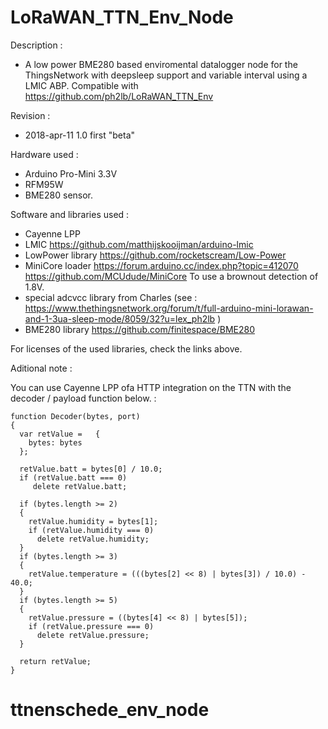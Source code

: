# LoRaWAN_TTN_Env_Node

Description : 
 - A low power BME280 based enviromental datalogger node for the ThingsNetwork with deepsleep support and variable interval using a LMIC ABP. Compatible with https://github.com/ph2lb/LoRaWAN_TTN_Env 
 
Revision : 
 -  2018-apr-11 1.0 first "beta"
 
Hardware used : 
 - Arduino Pro-Mini 3.3V 
 - RFM95W
 - BME280 sensor.
 
Software and libraries used : 
 - Cayenne LPP
 - LMIC https://github.com/matthijskooijman/arduino-lmic 
 - LowPower library https://github.com/rocketscream/Low-Power
 - MiniCore loader  https://forum.arduino.cc/index.php?topic=412070 https://github.com/MCUdude/MiniCore 
   To use a brownout detection of 1.8V.
 - special adcvcc library from Charles (see : https://www.thethingsnetwork.org/forum/t/full-arduino-mini-lorawan-and-1-3ua-sleep-mode/8059/32?u=lex_ph2lb )
 - BME280 library https://github.com/finitespace/BME280
 
For licenses of the used libraries, check the links above.
 
 
Aditional note : 

You can use Cayenne LPP ofa HTTP integration on the TTN with the decoder / payload function below.  :
   
    function Decoder(bytes, port) 
    {
      var retValue =   { 
        bytes: bytes
      };
      
      retValue.batt = bytes[0] / 10.0;
      if (retValue.batt === 0)
         delete retValue.batt; 
     
      if (bytes.length >= 2)
      {
        retValue.humidity = bytes[1];
        if (retValue.humidity === 0)
          delete retValue.humidity; 
      } 
      if (bytes.length >= 3)
      {
        retValue.temperature = (((bytes[2] << 8) | bytes[3]) / 10.0) - 40.0;
      } 
      if (bytes.length >= 5)
      { 
        retValue.pressure = ((bytes[4] << 8) | bytes[5]); 
        if (retValue.pressure === 0)
          delete retValue.pressure; 
      }
       
      return retValue; 
    } 
# ttnenschede_env_node
